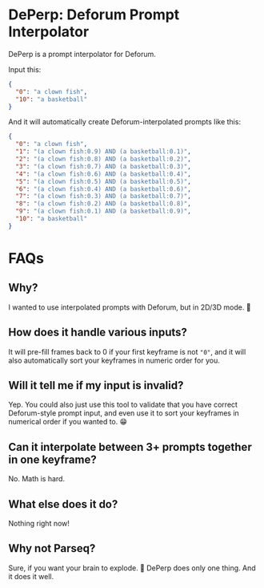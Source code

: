 # DePerp: Deforum Prompt Interpolator

DePerp is a prompt interpolator for Deforum.

Input this:

```json
{
  "0": "a clown fish",
  "10": "a basketball"
}
```

And it will automatically create Deforum-interpolated prompts like this:

```json
{
  "0": "a clown fish",  
  "1": "(a clown fish:0.9) AND (a basketball:0.1)",
  "2": "(a clown fish:0.8) AND (a basketball:0.2)",
  "3": "(a clown fish:0.7) AND (a basketball:0.3)",
  "4": "(a clown fish:0.6) AND (a basketball:0.4)",
  "5": "(a clown fish:0.5) AND (a basketball:0.5)",
  "6": "(a clown fish:0.4) AND (a basketball:0.6)",
  "7": "(a clown fish:0.3) AND (a basketball:0.7)",
  "8": "(a clown fish:0.2) AND (a basketball:0.8)",
  "9": "(a clown fish:0.1) AND (a basketball:0.9)",
  "10": "a basketball"
}
```

# FAQs

## Why?

I wanted to use interpolated prompts with Deforum, but in 2D/3D mode. 🙂

## How does it handle various inputs?

It will pre-fill frames back to 0 if your first keyframe is not `"0"`, and it will also automatically sort your keyframes in numeric order for you.

## Will it tell me if my input is invalid?

Yep. You could also just use this tool to validate that you have correct Deforum-style prompt input, and even use it to sort your keyframes in numerical order if you wanted to. 😁

## Can it interpolate between 3+ prompts together in one keyframe?

No. Math is hard.

## What else does it do?

Nothing right now!

## Why not Parseq?

Sure, if you want your brain to explode. 🤯 DePerp does only one thing. And it does it well.
